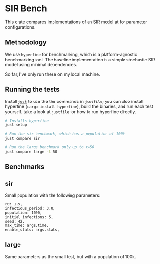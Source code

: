# SIR Bench

This crate compares implementations of an SIR model at for parameter
configurations.

## Methodology

We use `hyperfine` for benchmarking, which is a platform-agnostic benchmarking
tool. The baseline implementation is a simple stochastic SIR model using minimal
dependencies.

So far, I've only run these on my local machine.

## Running the tests

Install [`just`](https://just.systems/man/en/packages.html) to use the the commands
in `justfile`; you can also install hyperfine (`cargo install hyperfine`), build
the binaries, and run each test yourself. take a look at `justfile` for how to
run hyperfine directly.

```sh
# Installs hyperfine
just setup

# Run the sir benchmark, which has a population of 1000
just compare sir

# Run the large benchmark only up to t=50
just compare large -t 50

```

## Benchmarks

## sir

Small population with the following parameters:

```
r0: 1.5,
infectious_period: 3.0,
population: 1000,
initial_infections: 5,
seed: 42,
max_time: args.time,
enable_stats: args.stats,
```

## large

Same parameters as the small test, but with a population of 100k.


